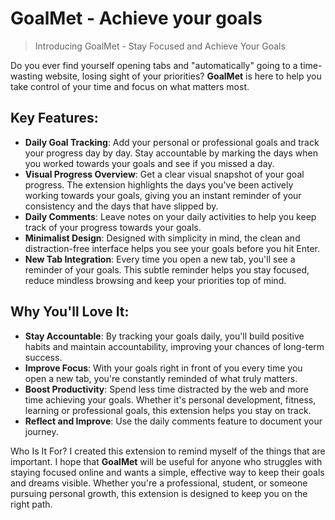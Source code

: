 # GoalMet - Achieve your goals

> Introducing GoalMet - Stay Focused and Achieve Your Goals

Do you ever find yourself opening tabs and "automatically" going to a time-wasting website, losing sight of your priorities? **GoalMet** is here to help you take control of your time and focus on what matters most.

## Key Features:

-   **Daily Goal Tracking**: Add your personal or professional goals and track your progress day by day. Stay accountable by marking the days when you worked towards your goals and see if you missed a day.
-   **Visual Progress Overview**: Get a clear visual snapshot of your goal progress. The extension highlights the days you've been actively working towards your goals, giving you an instant reminder of your consistency and the days that have slipped by.
-   **Daily Comments**: Leave notes on your daily activities to help you keep track of your progress towards your goals.
-   **Minimalist Design**: Designed with simplicity in mind, the clean and distraction-free interface helps you see your goals before you hit Enter.
-   **New Tab Integration**: Every time you open a new tab, you'll see a reminder of your goals. This subtle reminder helps you stay focused, reduce mindless browsing and keep your priorities top of mind.

## Why You'll Love It:

-   **Stay Accountable**: By tracking your goals daily, you'll build positive habits and maintain accountability, improving your chances of long-term success.
-   **Improve Focus**: With your goals right in front of you every time you open a new tab, you're constantly reminded of what truly matters.
-   **Boost Productivity**: Spend less time distracted by the web and more time achieving your goals. Whether it's personal development, fitness, learning or professional goals, this extension helps you stay on track.
-   **Reflect and Improve**: Use the daily comments feature to document your journey.

Who Is It For? I created this extension to remind myself of the things that are important. I hope that **GoalMet** will be useful for anyone who struggles with staying focused online and wants a simple, effective way to keep their goals and dreams visible. Whether you're a professional, student, or someone pursuing personal growth, this extension is designed to keep you on the right path.
